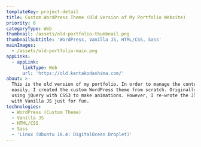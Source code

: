```yaml
---
templateKey: project-detail
title: Custom WordPress Theme (Old Version of My Portfolio Website)
priority: 6
categoryType: Web
thumbnail: /assets/old-portfolio-thumbnail.png
thumbnailSubtitle: 'WordPress, Vanilla JS, HTML/CSS, Sass'
mainImages:
  - /assets/old-portfolio-main.png
appLinks:
  - appLink:
      linkType: Web
      url: 'https://old.kentakodashima.com/'
about: >-
  This is the old version of my portfolio. In order to manage the contents
  easily, I created the custom WordPress theme from scratch. Originally, I was
  using jQuery with CSS3 to make animations. However, I re-wrote the JS part
  with Vanilla JS just for fun.
technologies:
  - WordPress (Custom Theme)
  - Vanilla JS
  - HTML/CSS
  - Sass
  - 'Linux (Ubuntu 18.4: DigitalOcean Droplet)'
---
```


